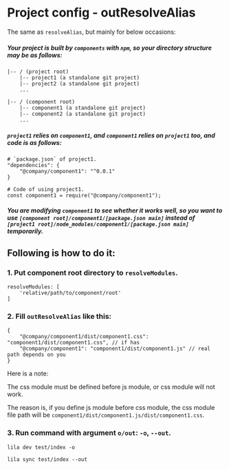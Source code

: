 # Project config - outResolveAlias

The same as `resolveAlias`, but mainly for below occasions:

##### Your project is built by `components` with `npm`, so your directory structure may be as follows:

```
|-- / (project root)
    |-- project1 (a standalone git project)
    |-- project2 (a standalone git project)
    ...

|-- / (component root)
    |-- component1 (a standalone git project)
    |-- component2 (a standalone git project)
    ...
```

##### `project1` relies on `component1`, and `component1` relies on `project1` too, and code is as follows:

```
# `package.json` of project1.
"dependencies": {
    "@company/component1": "^0.0.1"
}

# Code of using project1.
const component1 = require("@company/component1");
```

##### You are modifying `component1` to see whether it works well, so you want to use `[component root]/component1/[package.json main]` instead of `[project1 root]/node_modules/component1/[package.json main]` temporarily.

## Following is how to do it:

### 1. Put component root directory to `resolveModules`.

```
resolveModules: [
    'relative/path/to/component/root'
]
```

### 2. Fill `outResolveAlias` like this:

```
{
    "@company/component1/dist/component1.css": "component1/dist/component1.css", // if has
    "@company/component1": "component1/dist/component1.js" // real path depends on you
}
```

Here is a note:

The css module must be defined before js module, or css module will not work.

The reason is, if you define js module before css module, the css module file path will be `component1/dist/component1.js/dist/component1.css`.

### 3. Run command with argument `o/out`: `-o`, `--out`.

```
lila dev test/index -o

lila sync test/index --out
```
